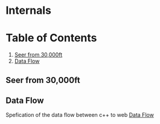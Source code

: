 # Internals

# Table of Contents
1. [Seer from 30,000ft](#seer-from-30,000ft)
2. [Data Flow](#data-flow)


## Seer from 30,000ft

## Data Flow
Spefication of the data flow between c++ to web
[Data Flow](./DataFlow.md)
